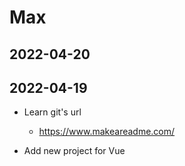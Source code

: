 # Max
## 2022-04-20

## 2022-04-19
* Learn git's url
    * https://www.makeareadme.com/

* Add new project for Vue
